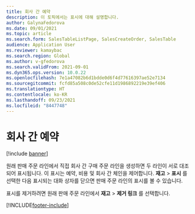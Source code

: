 ```yaml
---
title: 회사 간 예약
description: 이 토픽에서는 표시에 대해 설명합니다.
author: GalynaFedorova
ms.date: 09/01/2021
ms.topic: article
ms.search.form: SalesTableListPage, SalesCreateOrder, SalesTable
audience: Application User
ms.reviewer: kamaybac
ms.search.region: Global
ms.author: v-gfedorova
ms.search.validFrom: 2021-09-01
ms.dyn365.ops.version: 10.0.22
ms.openlocfilehash: 7e1a47082b6d1bdde0d6f4d77616397ae52e7134
ms.sourcegitcommit: fcfd85a508c0de52cfe11d1986892219e39ef406
ms.translationtype: HT
ms.contentlocale: ko-KR
ms.lasthandoff: 09/23/2021
ms.locfileid: "8447748"
---
```

# <a name="intercompany-reservations"></a>회사 간 예약

[!include [banner](../../includes/banner.md)]

원래 판매 주문 라인에서 직접 회사 간 구매 주문 라인을 생성하면 두 라인이 서로 대조되어 표시됩니다. 이 표시는 예약, 비용 및 회사 간 체인을 제어합니다. **재고** \> **표시** 를 선택한 다음 표시되는 대화 상자를 닫으면 판매 주문 라인의 표시를 볼 수 있습니다.

표시를 제거하려면 원래 판매 주문 라인에서 **재고** \> **제거 링크** 를 선택합니다.

[!INCLUDE[footer-include](../../includes/footer-banner.md)]
